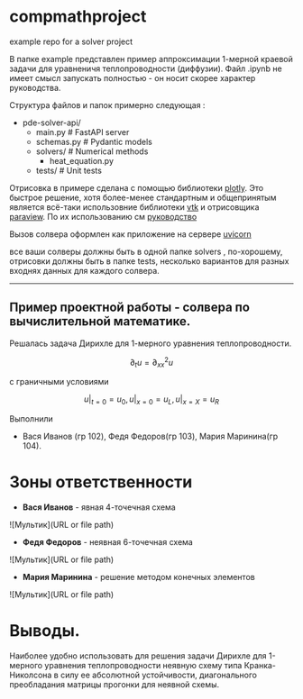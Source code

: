 # compmathproject
example repo for a solver project

В папке example представлен пример аппроксимации 1-мерной краевой задачи для уравненичя теплопроводности (диффузии). 
Файл .ipynb не имеет смысл запускать полностью - он носит скорее характер руководства. 

Структура файлов и папок примерно следующая :

- pde-solver-api/
    - main.py              # FastAPI server
    - schemas.py           # Pydantic models
    -  solvers/            # Numerical methods
         - heat_equation.py
    -  tests/              # Unit tests

Отрисовка в примере сделана с помощью библиотеки [plotly](https://plotly.com/python/animations/). 
Это быстрое решение, хотя более-менее стандартным и общепринятым является всё-таки использовние библиотеки [vtk](https://docs.vtk.org/en/latest/api/python.html) и отрисовщика [paraview](https://www.paraview.org/). По их использованию см [руководство](https://github.com/yudai-patronai/miniscience-4th-term/tree/master/2025/02_vtk)


Вызов солвера оформлен как приложение на сервере [uvicorn](https://www.uvicorn.org/#command-line-options)

все ваши солверы должны быть в одной папке solvers , по-хорошему, отрисовки должны быть в папке tests, несколько вариантов для разных входнях данных для каждого солвера. 

------------------

## Пример проектной работы - солвера по вычислительной математике.

Решалась задача Дирихле для 1-мерного уравнения теплопроводности.

$$
\partial_t u = \partial^2_{xx} u 
$$

с граничными условиями 

$$
u|_{t=0} = u_0, u|_{x=0} = u_L ,  u|_{x=X} = u_R
$$

Выполнили 
 - Вася Иванов (гр 102), Федя Федоров(гр 103), Мария Маринина(гр 104). 

# Зоны ответственности 

- **Вася Иванов** - явная 4-точечная схема

![Мультик](URL or file path)

- **Федя Федоров** - неявная 6-точечная схема

![Мультик](URL or file path)

- **Мария Маринина** - решение методом конечных элементов

![Мультик](URL or file path)


# Выводы.
Наиболее удобно использовать для решения задачи Дирихле для 1-мерного уравнения теплопроводности неявную схему типа Кранка-Николсона в силу ее абсолютной устойчивости, диагонального преобладания матрицы прогонки для неявной схемы. 
